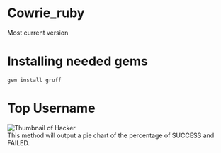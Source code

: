 # Cowrie_ruby
Most current version

# Installing needed gems
```gem install gruff```


# Top Username


![Thumbnail of Hacker](https://i.imgur.com/P8Ri1cl.png=100x100)<br>
This method will output a pie chart of the percentage of SUCCESS and FAILED.
